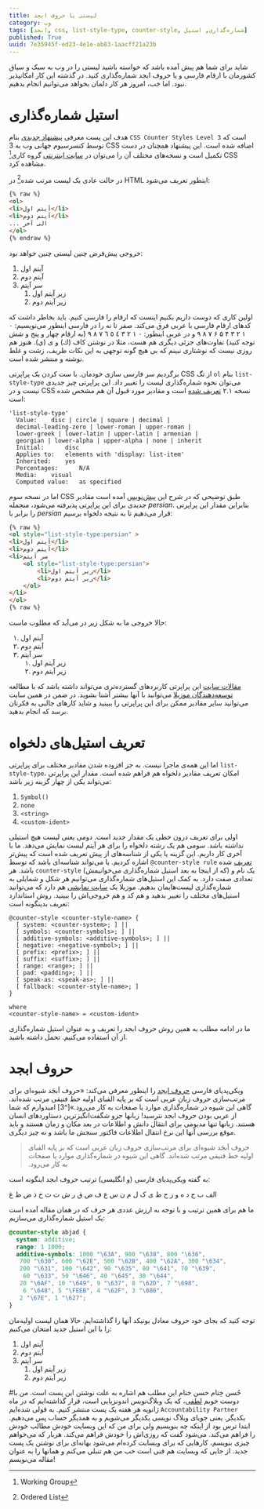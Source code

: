 ```yaml
---
title: لیستی با حروف ابجد
category: وب
tags: [ابجد, css, list-style-type, counter-style, شماره‌گذاری, استیل]
published: True
uuid: 7e35945f-ed23-4e1e-ab83-1aacff21a23b
---
```

شاید برای شما هم پیش آمده باشد که خواسته باشید لیستی را در وب به سبک و سیاق کشورمان با ارقام فارسی و یا حروف ابجد شماره‌گذاری کنید. در گذشته این کار امکانپذیر نبود. اما خب، امروز هر کار دلمان بخواهد می‌توانیم انجام بدهیم.


# استیل شماره‌گذاری
هدف این پست معرفی [پیشنهاد جدیدی](http://www.w3.org/TR/css-counter-styles-3/) بنام `CSS Counter Styles Level 3` است که توسط کنسرسیوم جهانی وب به 3 CSS اضافه شده است. این پیشنهاد همچنان در دست تکمیل است و نسخه‌های مختلف آن را می‌توان در [سایت اینترنتی](https://drafts.csswg.org/css-counter-styles-3/) گروه کاری[^1] CSS  مشاهده کرد. 

در حالت عادی یک لیست مرتب شده[^2] در HTML اینطور تعریف می‌شود:

~~~html
{% raw %}
<ol>
<li>آیتم اول</li>
<li>آیتم دوم</li>
... الی آخر
</ol>
{% endraw %}
~~~

خروجی پیش‌فرض چنین لیستی چنین خواهد بود:

<ol style="list-style-type:decimal" >
<li>آیتم اول</li>
<li>آیتم دوم</li>
<li>سر آیتم
    <ol style="list-style-type:decimal">
        <li>زیر آیتم اول</li>
        <li>زیر آیتم دوم</li>
    </ol>
</li>
</ol>

اولین کاری که دوست داریم بکنیم اینست که ارقام را فارسی کنیم. باید بخاطر داشت که کدهای ارقام فارسی با عربی فرق می‌کند. صفر تا نه را در فارسی اینطور می‌نویسیم: ۰ ۱ ۲ ۳ ۴ ۵ ۶ ۷ ۸ ۹ و در عربی اینطور: ٠ ١ ٢ ٣ ٤ ٥ ٦ ٧ ٨ ٩ (به ارقام چهار و پنج و شش توجه کنید) تفاوت‌های جزئی دیگری هم هست، مثلا در نوشتن کاف (ك) و ی (ي). هنوز هم روزی نیست که نوشتاری نبینم که بی هیچ گونه توجهی به این نکات ظریف، زشت و غلط نوشته و منتشر شده است.

برگردیم سر فارسی سازی خودمان. با ست کردن ‬یک پراپرتی CSS از تگ `ol` بنام `list-style-type` می‌توان نحوه شماره‌گذاری لیست را تغییر داد. این پراپرتی چیز جدیدی نیست و در CSS نسخه ۲.۱ ‬‬[تعریف شده](http://www.w3.org/TR/CSS2/generate.html#propdef-list-style-type) است و مقادیر مورد قبول آن هم مشخص شده است:

~~~text
'list-style-type'
  Value:  	disc | circle | square | decimal | 
  decimal-leading-zero | lower-roman | upper-roman | 
  lower-greek | lower-latin | upper-latin | armenian | 
  georgian | lower-alpha | upper-alpha | none | inherit
  Initial:  	disc
  Applies to:  	elements with 'display: list-item'
  Inherited:  	yes
  Percentages:  	N/A
  Media:  	visual
  Computed value:  	as specified 
~~~

اما در نسخه سوم CSS طبق توضیحی که در شرح این [پیش‌نویس](https://drafts.csswg.org/css-counter-styles-3) آمده است مقادیر جدیدی برای این پراپرتی پذیرفته می‌شود، منجمله _persian_. بنابراین مقدار این پراپرتی را برابر با _persian_ قرار می‌دهیم تا به نتیجه دلخواه برسیم:

~~~html
{% raw %}
<ol style="list-style-type:persian" >
<li>آیتم اول</li>
<li>آیتم دوم</li>
<li>سر آیتم
    <ol style="list-style-type:persian">
        <li>زیر آیتم اول</li>
        <li>زیر آیتم دوم</li>
    </ol>
</li>
</ol>
{% raw %}
~~~


حالا خروجی ما به شکل زیر در می‌آید که مطلوب ماست:


<ol style="list-style-type:persian" >
<li>آیتم اول</li>
<li>آیتم دوم</li>
<li>سر آیتم
    <ol style="list-style-type:persian">
        <li>زیر آیتم اول</li>
        <li>زیر آیتم دوم</li>
    </ol>
</li>
</ol>

این پراپرتی کاربردهای گسترده‌تری می‌تواند داشته باشد که با مطالعه ‎[مقالات سایت توسعه‌دهندگان موزیلا](https://developer.mozilla.org/en-US/docs/Web/CSS/list-style-type)  می‌توانید با آنها بیشتر آشنا بشوید. در ضمن در همین سایت می‌توانید سایر مقادیر ممکن برای این پراپرتی را ببینید و شاید کارهای جالبی به فکرتان برسد که انجام بدهید.

# تعریف استیل‌های دلخواه
اما این همه‌ی ماجرا نیست. به جز افزوده شدن مقادیر مختلف برای پراپرتی `list-style-type`، امکان تعریف مقادیر دلخواه هم فراهم شده است. مقدار این پراپرتی می‌تواند یکی از چهار گزینه زیر باشد:

1. `Symbol()`
2. `none`
3. `<string>`
4. `<custom-ident>`

اولی برای تعریف درون خطی یک مقدار جدید است. دومی یعنی لیست هیچ استیلی نداشته باشد. سومی هم یک رشته دلخواه را برای هر آیتم لیست نمایش می‌دهد. ما با آخری کار داریم. این گزینه یا یکی از شناسه‌های از پیش تعریف شده است که پیش‌تر اشاره کردیم. یا می‌تواند شناسه‌ای باشد که توسط `@counter-style rule` ‬[تعریف](https://developer.mozilla.org/en-US/docs/Web/CSS/@counter-style) شده باشد. هر `counter-style` (که از اینجا به بعد استیل شماره‌گذاری می‌خوانیمش) یک نام و تعدادی صفت دارد. به کمک این استیل‌های شماره‌گذاری می‌توانیم هر شکل و شمایلی به شماره‌گذاری لیست‌هایمان بدهیم. موزیلا یک [سایت نمایشی](https://mdn.github.io/css-counter-style-demo/) هم دارد که می‌توانید استیل‌های مختلف را تغییر بدهید و هم کد و هم خروجی‌اش را ببینید. روش استاندارد تعریف بدینگونه است:

~~~text
@counter-style <counter-style-name> {
  [ system: <counter-system>; ] ||
  [ symbols: <counter-symbols>; ] ||
  [ additive-symbols: <additive-symbols>; ] ||
  [ negative: <negative-symbol>; ] ||
  [ prefix: <prefix>; ] ||
  [ suffix: <suffix>; ] ||
  [ range: <range>; ] ||
  [ pad: <padding>; ] ||
  [ speak-as: <speak-as>; ] ||
  [ fallback: <counter-style-name>; ]
}

where 
<counter-style-name> = <custom-ident>
~~~

ما در ادامه مطلب به همین روش حروف ابجد را تعریف و به عنوان استیل شماره‌گذاری از آن استفاده می‌کنیم. تحمل داشته باشید.

# حروف ابجد
ویکی‌پدیای فارسی [حروف ابجد](https://fa.wikipedia.org/wiki/%D8%A7%D8%A8%D8%AC%D8%AF) را اینطور معرفی می‌کند: «حروف اَبجَد شیوه‌ای برای مرتب‌سازی حروف زبان عربی است که بر پایه الفبای اولیه خط فنیقی مرتب شده‌اند. گاهی این شیوه در شماره‌گذاری موارد یا صفحات به کار می‌رود.»‏‏[^3] امیدوارم که شما از عربی بودن حروف ابجد نترسید! زبانها جزو شگفت‌انگیزترین دستاوردهای انسان هستند. زبانها تنها مدیومی برای انتقال دانش و اطلاعات در بعد مکان و زمان هستند و باید موقع بررسی آنها این نرخ انتقال اطلاعات فاکتور سنجش ما باشد و نه چیز دیگری.


> حروف اَبجَد شیوه‌ای برای مرتب‌سازی حروف زبان عربی است که بر پایه الفبای اولیه خط فنیقی مرتب شده‌اند. گاهی این شیوه در شماره‌گذاری موارد یا صفحات به کار می‌رود.‏‏

به گفته ویکی‌پدیای فارسی (و انگلیسی) ترتیب حروف ابجد اینگونه است:

 الف 	ب 	ج 	د 	ه 	و 	ز 	ح 	ط 	ی 	ک 	ل 	م 	ن 	س 	ع 	ف 	ص 	ق 	ر 	ش 	ت 	ث 	خ 	ذ 	ض 	ظ 	غ
 
ما هم برای همین ترتیب و با توجه به ارزش عددی هر حرف که در همان مقاله آمده است یک استیل شماره‌گذاری می‌سازیم:


~~~css
@counter-style abjad {
  system: additive;
  range: 1 1000;
  additive-symbols: 1000 "\63A", 900 "\638", 800 "\636",
   700 "\630", 600 "\62E", 500 "\62B", 400 "\62A", 300 "\634",
   200 "\631", 100 "\642", 90 "\635", 80 "\641", 70 "\639",
    60 "\633", 50 "\646", 40 "\645", 30 "\644",
   20 "\6AF", 10 "\649", 9 "\637", 8 "\62D", 7 "\698",
    6 "\648", 5 "\FEEB", 4 "\62F", 3 "\686",
   2 "\67E", 1 "\627";
}
~~~


توجه کنید که بجای خود حروف معادل یونیکد آنها را گذاشته‌ایم. حالا همان لیست اولیه‌مان را با این استیل جدید امتحان می‌کنیم:

<ol style="list-style-type:abjad" >
<li>آیتم اول</li>
<li>آیتم دوم</li>
<li>سر آیتم
    <ol style="list-style-type:abjad">
        <li>زیر آیتم اول</li>
        <li>زیر آیتم دوم</li>
    </ol>
</li>
</ol>


#حُسن خِتام
حسن ختام این مطلب هم اشاره به علت نوشتن این پست است. من با دوست خوبم ‏[لطفی](http://luthfi.idris.web.id/)، که یک وبلاگ‌نویس اندونزیایی است، قرار گذاشته‌ایم که در ماه ژانویه هر هفته یک پست منتشر کنیم. به قولی شده‌ایم `Accountability Partner` یکدیگر. یعنی جویای وبلاگ نویسی یکدیگر می‌شویم و به همدیگر حساب پس می‌دهیم. ابتدا ترس بود از اینکه چه بنویسیم ولی برای من که این وبسایت خودش مطالب خودش را فراهم می‌کند. می‌شود گفت که روزی‌اش را خودش فراهم می‌کند. هربار که می‌خواهم چیزی بنویسم، کارهایی که برای وبسایت کرده‌ام می‌شود بهانه‌ای برای نوشتن یک پست جدید. از جایی که وبسایت هم فنی است خب من هم تنبلی می‌کنم و همانها را به عنوان مقاله می‌نویسم!

[^1]: Working Group
[^2]: Ordered List


